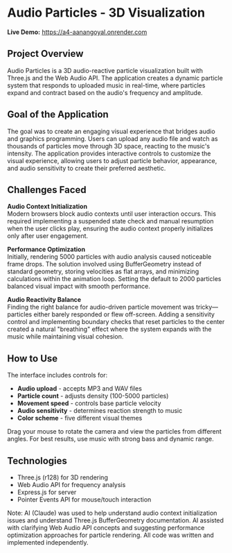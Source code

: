 # Audio Particles - 3D Visualization

**Live Demo:** https://a4-aanangoyal.onrender.com


## Project Overview

Audio Particles is a 3D audio-reactive particle visualization built with Three.js and the Web Audio API. The application creates a dynamic particle system that responds to uploaded music in real-time, where particles expand and contract based on the audio's frequency and amplitude.

## Goal of the Application

The goal was to create an engaging visual experience that bridges audio and graphics programming. Users can upload any audio file and watch as thousands of particles move through 3D space, reacting to the music's intensity. The application provides interactive controls to customize the visual experience, allowing users to adjust particle behavior, appearance, and audio sensitivity to create their preferred aesthetic.

## Challenges Faced

**Audio Context Initialization**  
Modern browsers block audio contexts until user interaction occurs. This required implementing a suspended state check and manual resumption when the user clicks play, ensuring the audio context properly initializes only after user engagement.

**Performance Optimization**  
Initially, rendering 5000 particles with audio analysis caused noticeable frame drops. The solution involved using BufferGeometry instead of standard geometry, storing velocities as flat arrays, and minimizing calculations within the animation loop. Setting the default to 2000 particles balanced visual impact with smooth performance.

**Audio Reactivity Balance**  
Finding the right balance for audio-driven particle movement was tricky—particles either barely responded or flew off-screen. Adding a sensitivity control and implementing boundary checks that reset particles to the center created a natural "breathing" effect where the system expands with the music while maintaining visual cohesion.

## How to Use

The interface includes controls for:
- **Audio upload** - accepts MP3 and WAV files
- **Particle count** - adjusts density (100-5000 particles)
- **Movement speed** - controls base particle velocity
- **Audio sensitivity** - determines reaction strength to music
- **Color scheme** - five different visual themes

Drag your mouse to rotate the camera and view the particles from different angles. For best results, use music with strong bass and dynamic range.

## Technologies

- Three.js (r128) for 3D rendering
- Web Audio API for frequency analysis
- Express.js for server
- Pointer Events API for mouse/touch interaction

Note: AI (Claude) was used to help understand audio context initialization issues and understand Three.js BufferGeometry documentation. AI assisted with clarifying Web Audio API concepts and suggesting performance optimization approaches for particle rendering. All code was written and implemented independently.
